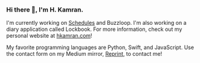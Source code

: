 ### Hi there 👋, I'm H. Kamran.

I'm currently working on [Schedules](https://github.com/hkamran80/schedules) and Buzzloop. I'm also working on a diary application called Lockbook. For more information, check out my personal website at [hkamran.com](https://hkamran.com)!

My favorite programming languages are Python, Swift, and JavaScript. Use the contact form on my Medium mirror, [Reprint](https://reprint.hkamran.com), to contact me!

<!--
**hkamran80/hkamran80** is a ✨ _special_ ✨ repository because its `README.md` (this file) appears on your GitHub profile.

Here are some ideas to get you started:

- 🔭 I’m currently working on ...
- 🌱 I’m currently learning ...
- 👯 I’m looking to collaborate on ...
- 🤔 I’m looking for help with ...
- 💬 Ask me about ...
- 📫 How to reach me: ...
- 😄 Pronouns: ...
- ⚡ Fun fact: ...
-->
